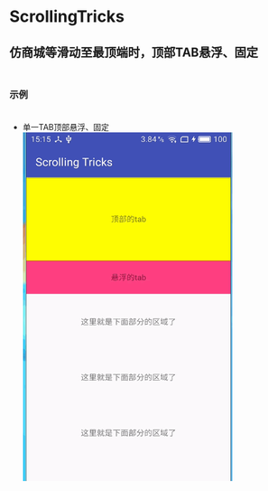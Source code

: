 # ScrollingTricks<BR>
## 仿商城等滑动至最顶端时，顶部TAB悬浮、固定<BR><BR>
### 示例<br><br>
* 单一TAB顶部悬浮、固定<br>
  ![](https://github.com/PuppetZ/ScrollingTricks/blob/master/art/2.gif?raw=true)<br>
<br>
<br>
   
